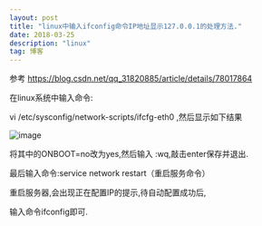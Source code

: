 ```yaml
---
layout: post
title: "linux中输入ifconfig命令IP地址显示127.0.0.1的处理方法."
date: 2018-03-25
description: "linux"
tag: 博客
---
```


参考 https://blog.csdn.net/qq_31820885/article/details/78017864

在linux系统中输入命令:

vi /etc/sysconfig/network-scripts/ifcfg-eth0 ,然后显示如下结果

![image](https://upload-images.jianshu.io/upload_images/10937452-0f769afcf76086a1?imageMogr2/auto-orient/strip%7CimageView2/2/w/1240) 

将其中的ONBOOT=no改为yes,然后输入 :wq,敲击enter保存并退出.

最后输入命令:service network restart（重启服务命令）

重启服务器,会出现正在配置IP的提示,待自动配置成功后,

输入命令ifconfig即可.